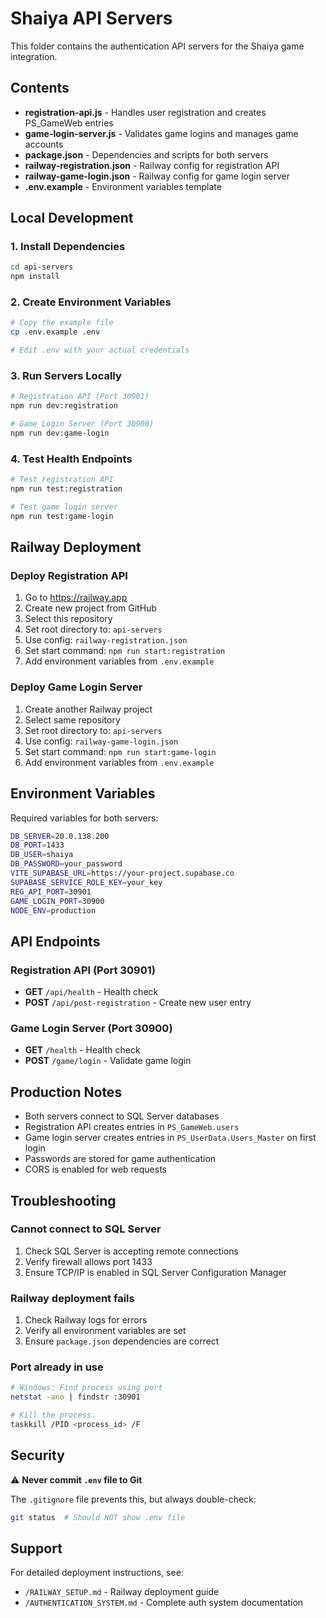 # Shaiya API Servers

This folder contains the authentication API servers for the Shaiya game integration.

## Contents

- **registration-api.js** - Handles user registration and creates PS_GameWeb entries
- **game-login-server.js** - Validates game logins and manages game accounts
- **package.json** - Dependencies and scripts for both servers
- **railway-registration.json** - Railway config for registration API
- **railway-game-login.json** - Railway config for game login server
- **.env.example** - Environment variables template

## Local Development

### 1. Install Dependencies

```bash
cd api-servers
npm install
```

### 2. Create Environment Variables

```bash
# Copy the example file
cp .env.example .env

# Edit .env with your actual credentials
```

### 3. Run Servers Locally

```bash
# Registration API (Port 30901)
npm run dev:registration

# Game Login Server (Port 30900)
npm run dev:game-login
```

### 4. Test Health Endpoints

```bash
# Test registration API
npm run test:registration

# Test game login server
npm run test:game-login
```

## Railway Deployment

### Deploy Registration API

1. Go to https://railway.app
2. Create new project from GitHub
3. Select this repository
4. Set root directory to: `api-servers`
5. Use config: `railway-registration.json`
6. Set start command: `npm run start:registration`
7. Add environment variables from `.env.example`

### Deploy Game Login Server

1. Create another Railway project
2. Select same repository
3. Set root directory to: `api-servers`
4. Use config: `railway-game-login.json`
5. Set start command: `npm run start:game-login`
6. Add environment variables from `.env.example`

## Environment Variables

Required variables for both servers:

```bash
DB_SERVER=20.0.138.200
DB_PORT=1433
DB_USER=shaiya
DB_PASSWORD=your_password
VITE_SUPABASE_URL=https://your-project.supabase.co
SUPABASE_SERVICE_ROLE_KEY=your_key
REG_API_PORT=30901
GAME_LOGIN_PORT=30900
NODE_ENV=production
```

## API Endpoints

### Registration API (Port 30901)

- **GET** `/api/health` - Health check
- **POST** `/api/post-registration` - Create new user entry

### Game Login Server (Port 30900)

- **GET** `/health` - Health check
- **POST** `/game/login` - Validate game login

## Production Notes

- Both servers connect to SQL Server databases
- Registration API creates entries in `PS_GameWeb.users`
- Game login server creates entries in `PS_UserData.Users_Master` on first login
- Passwords are stored for game authentication
- CORS is enabled for web requests

## Troubleshooting

### Cannot connect to SQL Server

1. Check SQL Server is accepting remote connections
2. Verify firewall allows port 1433
3. Ensure TCP/IP is enabled in SQL Server Configuration Manager

### Railway deployment fails

1. Check Railway logs for errors
2. Verify all environment variables are set
3. Ensure `package.json` dependencies are correct

### Port already in use

```bash
# Windows: Find process using port
netstat -ano | findstr :30901

# Kill the process
taskkill /PID <process_id> /F
```

## Security

⚠️ **Never commit `.env` file to Git**

The `.gitignore` file prevents this, but always double-check:

```bash
git status  # Should NOT show .env file
```

## Support

For detailed deployment instructions, see:
- `/RAILWAY_SETUP.md` - Railway deployment guide
- `/AUTHENTICATION_SYSTEM.md` - Complete auth system documentation
